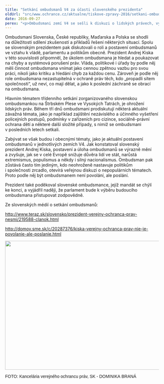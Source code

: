 ```yaml
---
title: "Setkání ombudsmanů V4 za účasti slovenského prezidenta"
oldUrl: "src/www.ochrance.cz/aktualne/tiskove-zpravy-2016/setkani-ombudsmanu-v4-za-ucasti-slovenskeho-prezidenta"
date: 2016-09-27
perex: "<p>Ombudsmani zemí V4 se sešli k diskuzi o lidských právech, vývoji jejich ochrany a dodržování, i o současném ohrožení lidských práv v zemích V4. Každoročního setkání ombudsmanů, které letos pořádá slovenská ombudsmanka, se zúčastnil i slovenský prezident Andrej Kiska.</p>"
---
```


<!-- imported from the old website -->

<p>Ombudsmani Slovenska, České republiky, Maďarska a Polska se shodli na důležitosti sdílení zkušeností a příkladů řešení některých situací. Spolu se slovenským prezidentem pak diskutovali o roli a postavení ombudsmanů ve vztahu k vládě, parlamentu a politikům obecně. Prezident Andrej Kiska v této souvislosti připomněl, že úkolem ombudsmana je hledat a poukazovat na chyby a systémová porušení práv. Vláda, politikové i úřady by podle něj měli činnost ombudsmana vnímat jako cennou zpětnou vazbu pro svou práci, nikoli jako kritiku a hledání chyb za každou cenu. Zároveň je podle něj role ombudsmana nezastupitelná v ochraně práv těch, kdo „propadli sítem společnosti“, už neví, co mají dělat, a jako k poslední záchraně se obrací na ombudsmana.</p> <p>Hlavním tématem třídenního setkání zorganizovaného slovenskou ombudsmankou na Štrbském Plese ve Vysokých Tatrách, je ohrožení lidských práv. Během tří dnů ombudsmani prodiskutují některá aktuální závažná témata, jako je například zajištění nezávislého a účinného vyšetření policejních postupů, podmínky v zařízeních pro cizince, sociálně-právní ochrana dětí a některé další složité případy, s nimiž se ombudsmani v posledních letech setkali.</p> <p>Zabývat se však budou i obecnými tématy, jako je aktuální postavení ombudsmanů v jednotlivých zemích V4. Jak konstatoval slovenský prezident Andrej Kiska, postavení a úloha ombudsmanů se výrazně mění a zvyšuje, jak se v celé Evropě snižuje důvěra lidí ve stát, narůstá extremismus, populismus a někdy i silný nacionalismus. Ombudsman pak zůstává často tím jediným, kdo neohroženě nastavuje politikům i společnosti zrcadlo, otevírá veřejnou diskuzi o nepopulárních tématech. Proto podle něj být ombudsmanem není povolání, ale poslání.</p> <p>Prezident také poděkoval slovenské ombudsmance, jejíž mandát se chýlí ke konci, a vyjádřil naději, že parlament bude k výběru budoucího ombudsmana přistupovat zodpovědně.</p><p>Ze slovenských médií o setkání ombudsmanů:</p><p><a title="Otevření do nového okna" href="http://www.teraz.sk/slovensko/prezident-verejny-ochranca-prav-nesmi/219588-clanok.html" target="_blank">http://www.teraz.sk/slovensko/prezident-verejny-ochranca-prav-nesmi/219588-clanok.html</a> <img alt="" src="https://www.ochrance.cz/typo3/ext/od_linkdesc/icons/external.gif" class="od_linkdesc_icon_external" /></p> <p><a title="Otevření do nového okna" href="http://domov.sme.sk/c/20287376/kiska-verejny-ochranca-prav-nie-je-povolanie-ale-poslanie.html" target="_blank">http://domov.sme.sk/c/20287376/kiska-verejny-ochranca-prav-nie-je-povolanie-ale-poslanie.html</a> <img alt="" src="https://www.ochrance.cz/typo3/ext/od_linkdesc/icons/external.gif" class="od_linkdesc_icon_external" /></p><p><img src="https://www.ochrance.cz/uploads/RTEmagicC_2016-V4.jpg.jpg" width="634" height="422" alt="" /></p><p><span style="font-family: &quot;Trebuchet MS&quot;, Verdana, sans-serif; font-size: 14px;">FOTO: Kancelária verejného ochrancu práv, SK - DOMINIKA BRANÁ  </span></p>

